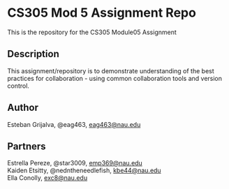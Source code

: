 # CS305 Mod 5 Assignment Repo
This is the repository for the CS305 Module05 Assignment  
## Description  
This assignment/repository is to demonstrate understanding of the best practices for collaboration - using common collaboration tools and version control.  
## Author  
Esteban Grijalva, @eag463, eag463@nau.edu 
## Partners  
Estrella Pereze, @star3009, emp369@nau.edu  
Kaiden Etsitty, @nedntheneedlefish, kbe44@nau.edu  
Ella Conolly, exc8@nau.edu  
